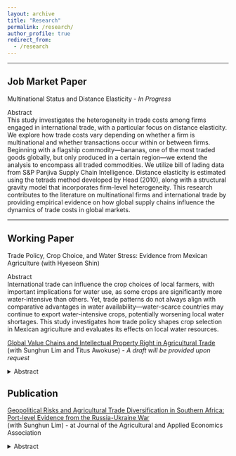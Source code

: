 ```yaml
---
layout: archive
title: "Research"
permalink: /research/
author_profile: true
redirect_from:
  - /research
---
```


<hr>

## Job Market Paper
Multinational Status and Distance Elasticity - _In Progress_
<summary>Abstract</summary>
This study investigates the heterogeneity in trade costs among firms engaged in international trade, with a particular focus on distance elasticity. We explore how trade costs vary depending on whether a firm is multinational and whether transactions occur within or between firms. Beginning with a flagship commodity—bananas, one of the most traded goods globally, but only produced in a certain region—we extend the analysis to encompass all traded commodities. We utilize bill of lading data from S&P Panjiva Supply Chain Intelligence. Distance elasticity is estimated using the tetrads method developed by Head (2010), along with a structural gravity model that incorporates firm-level heterogeneity. This research contributes to the literature on multinational firms and international trade by providing empirical evidence on how global supply chains influence the dynamics of trade costs in global markets.
</details>
<hr>

## Working Paper

Trade Policy, Crop Choice, and Water Stress: Evidence from Mexican Agriculture (with Hyeseon Shin)
<summary>Abstract</summary>
International trade can influence the crop choices of local farmers, with important implications for water use, as some crops are significantly more water-intensive than others. Yet, trade patterns do not always align with comparative advantages in water availability—water-scarce countries may continue to export water-intensive crops, potentially worsening local water shortages. This study investigates how trade policy shapes crop selection in Mexican agriculture and evaluates its effects on local water resources.
</details>


[Global Value Chains and Intellectual Property Right in Agricultural Trade](https://sroh722.github.io/files/AAEA2023_SaeraOh.pdf) (with Sunghun Lim and Titus Awokuse) - _A draft will be provided upon request_

<details>
<summary>Abstract</summary>
This study examines the impact of intellectual property rights (IPR)-related trade policy on agri-food global value chains (GVCs). We use IPR provisions in regional trade agreements (RTAs) as a proxy for IPR-related trade policy. The empirical specification follows a gravity model. We explore the trade effects of IPR provisions based on their specific characteristics using the deep trade agreement data published by the World Bank. Additionally, the study analyzes the effects of IPR provisions by income pair group. The results indicate that average bilateral agricultural GVC trade participation decreases between members with RTAs containing IPR provisions compared to those without them. However, the effects vary by the type of IPR provisions. The findings suggest that interactive effects between different types of IPR provisions are crucial for enhancing agricultural and food GVC trade, while single-type IPR provisions have negative effects. These effects are more pronounced in the agriculture sector compared to the food sector and vary across income levels.  
</details>

## Publication
[Geopolitical Risks and Agricultural Trade Diversification in Southern Africa: Port-level Evidence from the Russia-Ukraine War](https://onlinelibrary.wiley.com/doi/full/10.1002/jaa2.141?campaign=wolearlyview) \
(with Sunghun Lim) - at Journal of the Agricultural and Applied Economics Association
<details>
<summary>Abstract</summary>
With the spread of global agricultural value chains, international geopolitical risks often unintentionally trigger food insecurity in bystander countries. This study explores the impact of Russia's invasion of Ukraine on wheat supplies in South Africa and their trade diversification. Using port-level trade data, we show that South Africa, the main distribution route for South African wheat supplies, rapidly diversified its imports to mitigate geopolitical risk in the aftermath of the war. This sudden import diversification prevented the war-induced decline in average wheat imports, yet it led to an increase in the volatility of annual imports. More importantly, the import diversification contributed to more secure wheat supplies for southern African landlocked countries that were heavily reliant on border imports from South Africa. Our study highlights that sourcing diversification in a country with well-developed port infrastructure could be instrumental in stave off food insecurity in neighboring countries in times of geopolitical crises.    
</details>
